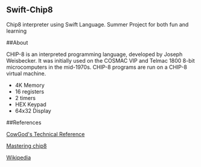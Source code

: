 ## Swift-Chip8
Chip8 interpreter using Swift Language. Summer Project for both fun and learning


##About

CHIP-8 is an interpreted programming language, developed by Joseph Weisbecker. It was initially used on the COSMAC VIP and Telmac 1800 8-bit microcomputers in the mid-1970s. CHIP-8 programs are run on a CHIP-8 virtual machine.
* 4K Memory
* 16 registers
* 2 timers
* HEX Keypad
* 64x32 Display

##References

[CowGod's Technical Reference](http://devernay.free.fr/hacks/chip8/C8TECH10.HTM)

[Mastering chip8](http://mattmik.com/files/chip8/mastering/chip8.html)

[Wikipedia](https://en.wikipedia.org/wiki/CHIP-8)
